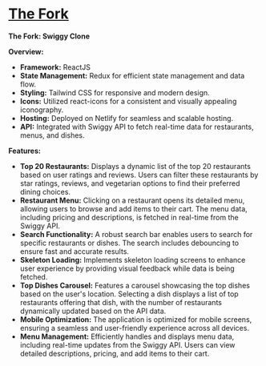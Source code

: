 # **[The Fork](https://the-fork.netlify.app)**


**The Fork: Swiggy Clone**

**Overview:**
- **Framework:** ReactJS
- **State Management:** Redux for efficient state management and data flow.
- **Styling:** Tailwind CSS for responsive and modern design.
- **Icons:** Utilized react-icons for a consistent and visually appealing iconography.
- **Hosting:** Deployed on Netlify for seamless and scalable hosting.
- **API:** Integrated with Swiggy API to fetch real-time data for restaurants, menus, and dishes.

**Features:**
- **Top 20 Restaurants:** Displays a dynamic list of the top 20 restaurants based on user ratings and reviews. Users can filter these restaurants by star ratings, reviews, and vegetarian options to find their preferred dining choices.
- **Restaurant Menu:** Clicking on a restaurant opens its detailed menu, allowing users to browse and add items to their cart. The menu data, including pricing and descriptions, is fetched in real-time from the Swiggy API.
- **Search Functionality:** A robust search bar enables users to search for specific restaurants or dishes. The search includes debouncing to ensure fast and accurate results.
- **Skeleton Loading:** Implements skeleton loading screens to enhance user experience by providing visual feedback while data is being fetched.
- **Top Dishes Carousel:** Features a carousel showcasing the top dishes based on the user's location. Selecting a dish displays a list of top restaurants offering that dish, with the number of restaurants dynamically updated based on the API data.
- **Mobile Optimization:** The application is optimized for mobile screens, ensuring a seamless and user-friendly experience across all devices.
- **Menu Management:** Efficiently handles and displays menu data, including real-time updates from the Swiggy API. Users can view detailed descriptions, pricing, and add items to their cart.
